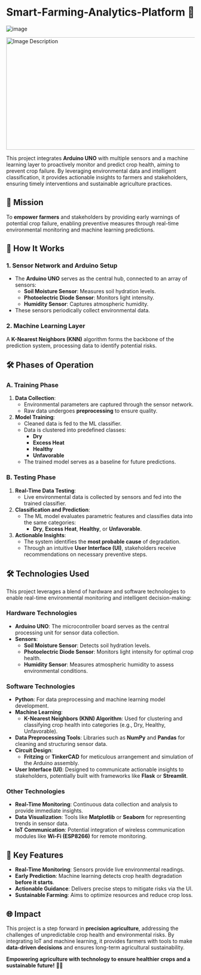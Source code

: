 # Smart-Farming-Analytics-Platform 🌱
![image](https://github.com/user-attachments/assets/87a0f68e-4e89-4e60-9159-011b43bb65b1)

<img src="https://github.com/user-attachments/assets/87a0f68e-4e89-4e60-9159-011b43bb65b1" alt="Image Description" width="600" height="300" />



This project integrates **Arduino UNO** with multiple sensors and a machine learning layer to proactively monitor and predict crop health, aiming to prevent crop failure. By leveraging environmental data and intelligent classification, it provides actionable insights to farmers and stakeholders, ensuring timely interventions and sustainable agriculture practices.  



## 🌟 **Mission**  
To **empower farmers** and stakeholders by providing early warnings of potential crop failure, enabling preventive measures through real-time environmental monitoring and machine learning predictions.



## 🔧 **How It Works**  

### **1. Sensor Network and Arduino Setup**  
- The **Arduino UNO** serves as the central hub, connected to an array of sensors:  
  - **Soil Moisture Sensor**: Measures soil hydration levels.  
  - **Photoelectric Diode Sensor**: Monitors light intensity.  
  - **Humidity Sensor**: Captures atmospheric humidity.  
- These sensors periodically collect environmental data.  

### **2. Machine Learning Layer**  
A **K-Nearest Neighbors (KNN)** algorithm forms the backbone of the prediction system, processing data to identify potential risks.  



## 🛠️ **Phases of Operation**  

### **A. Training Phase**  
1. **Data Collection**:  
   - Environmental parameters are captured through the sensor network.  
   - Raw data undergoes **preprocessing** to ensure quality.  
2. **Model Training**:  
   - Cleaned data is fed to the ML classifier.  
   - Data is clustered into predefined classes:  
     - **Dry**  
     - **Excess Heat**  
     - **Healthy**  
     - **Unfavorable**  
   - The trained model serves as a baseline for future predictions.  

### **B. Testing Phase**  
1. **Real-Time Data Testing**:  
   - Live environmental data is collected by sensors and fed into the trained classifier.  
2. **Classification and Prediction**:  
   - The ML model evaluates parametric features and classifies data into the same categories:  
     - **Dry**, **Excess Heat**, **Healthy**, or **Unfavorable**.  
3. **Actionable Insights**:  
   - The system identifies the **most probable cause** of degradation.  
   - Through an intuitive **User Interface (UI)**, stakeholders receive recommendations on necessary preventive steps.  



## 🛠️ **Technologies Used**  

This project leverages a blend of hardware and software technologies to enable real-time environmental monitoring and intelligent decision-making:

### **Hardware Technologies**  
- **Arduino UNO**: The microcontroller board serves as the central processing unit for sensor data collection.  
- **Sensors**:  
  - **Soil Moisture Sensor**: Detects soil hydration levels.  
  - **Photoelectric Diode Sensor**: Monitors light intensity for optimal crop health.  
  - **Humidity Sensor**: Measures atmospheric humidity to assess environmental conditions.  

### **Software Technologies**  
- **Python**: For data preprocessing and machine learning model development.  
- **Machine Learning**:  
  - **K-Nearest Neighbors (KNN) Algorithm**: Used for clustering and classifying crop health into categories (e.g., Dry, Healthy, Unfavorable).  
- **Data Preprocessing Tools**: Libraries such as **NumPy** and **Pandas** for cleaning and structuring sensor data.  
- **Circuit Design**:  
  - **Fritzing** or **TinkerCAD** for meticulous arrangement and simulation of the Arduino assembly.  
- **User Interface (UI)**: Designed to communicate actionable insights to stakeholders, potentially built with frameworks like **Flask** or **Streamlit**.  

### **Other Technologies**  
- **Real-Time Monitoring**: Continuous data collection and analysis to provide immediate insights.  
- **Data Visualization**: Tools like **Matplotlib** or **Seaborn** for representing trends in sensor data.  
- **IoT Communication**: Potential integration of wireless communication modules like **Wi-Fi (ESP8266)** for remote monitoring.  



## 🎯 **Key Features**  
- **Real-Time Monitoring**: Sensors provide live environmental readings.  
- **Early Prediction**: Machine learning detects crop health degradation **before it starts**.  
- **Actionable Guidance**: Delivers precise steps to mitigate risks via the UI.  
- **Sustainable Farming**: Aims to optimize resources and reduce crop loss.  



## 🌐 **Impact**  
This project is a step forward in **precision agriculture**, addressing the challenges of unpredictable crop health and environmental risks. By integrating IoT and machine learning, it provides farmers with tools to make **data-driven decisions** and ensures long-term agricultural sustainability.  



**Empowering agriculture with technology to ensure healthier crops and a sustainable future!** 🌾✨  

